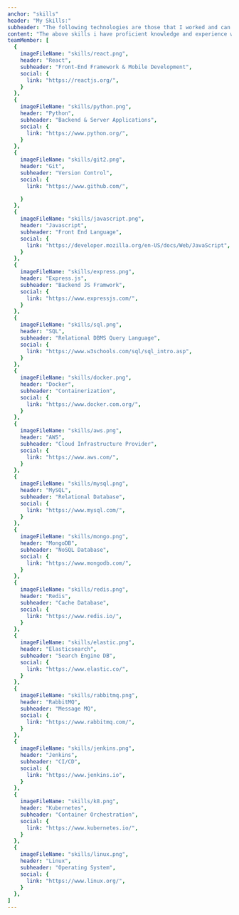 ```yaml
---
anchor: "skills"
header: "My Skills:"
subheader: "The following technologies are those that I worked and can provide assistance."
content: "The above skills i have proficient knowledge and experience with, and interest and utilizing more of them. The skills below I am am currently to master them in the near future."
teamMember: [
  {
    imageFileName: "skills/react.png",
    header: "React",
    subheader: "Front-End Framework & Mobile Development",
    social: {
      link: "https://reactjs.org/",
    }
  },
  {
    imageFileName: "skills/python.png",
    header: "Python",
    subheader: "Backend & Server Applications",
    social: {
      link: "https://www.python.org/",
    }
  },
  {
    imageFileName: "skills/git2.png",
    header: "Git",
    subheader: "Version Control",
    social: {
      link: "https://www.github.com/",

    }
  },
  {
    imageFileName: "skills/javascript.png",
    header: "Javascript",
    subheader: "Front End Language",
    social: {
      link: "https://developer.mozilla.org/en-US/docs/Web/JavaScript",
    }
  },
  {
    imageFileName: "skills/express.png",
    header: "Express.js",
    subheader: "Backend JS Framwork",
    social: {
      link: "https://www.expressjs.com/",
    }
  },
  {
    imageFileName: "skills/sql.png",
    header: "SQL",
    subheader: "Relational DBMS Query Language",
    social: {
      link: "https://www.w3schools.com/sql/sql_intro.asp",
    }
  },
  {
    imageFileName: "skills/docker.png",
    header: "Docker",
    subheader: "Containerization",
    social: {
      link: "https://www.docker.com.org/",
    }
  },
  {
    imageFileName: "skills/aws.png",
    header: "AWS",
    subheader: "Cloud Infrastructure Provider",
    social: {
      link: "https://www.aws.com/",
    }
  },
  {
    imageFileName: "skills/mysql.png",
    header: "MySQL",
    subheader: "Relational Database",
    social: {
      link: "https://www.mysql.com/",
    }
  },
  {
    imageFileName: "skills/mongo.png",
    header: "MongoDB",
    subheader: "NoSQL Database",
    social: {
      link: "https://www.mongodb.com/",
    }
  },
  {
    imageFileName: "skills/redis.png",
    header: "Redis",
    subheader: "Cache Database",
    social: {
      link: "https://www.redis.io/",
    }
  },
  {
    imageFileName: "skills/elastic.png",
    header: "Elasticsearch",
    subheader: "Search Engine DB",
    social: {
      link: "https://www.elastic.co/",
    }
  },
  {
    imageFileName: "skills/rabbitmq.png",
    header: "RabbitMQ",
    subheader: "Message MQ",
    social: {
      link: "https://www.rabbitmq.com/",
    }
  },
  {
    imageFileName: "skills/jenkins.png",
    header: "Jenkins",
    subheader: "CI/CD",
    social: {
      link: "https://www.jenkins.io",
    }
  },
  {
    imageFileName: "skills/k8.png",
    header: "Kubernetes",
    subheader: "Container Orchestration",
    social: {
      link: "https://www.kubernetes.io/",
    }
  },
  {
    imageFileName: "skills/linux.png",
    header: "Linux",
    subheader: "Operating System",
    social: {
      link: "https://www.linux.org/",
    }
  },
]
---
```

